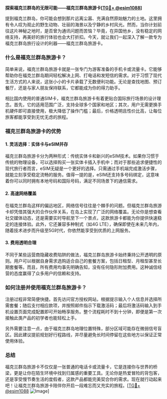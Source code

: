**探索福克兰群岛的无限可能——福克兰群岛旅游卡[[TG💪+ @esim1088](https://t.me/s/esim1088)]**

提到福克兰群岛，你可能会想到那片远离尘嚣、充满自然原始魅力的土地。这里拥有令人叹为观止的野生动物、壮丽的海景以及宁静的乡村风光。然而，当你计划前往这片神秘之地时，是否曾为通讯问题而苦恼？毕竟，在异国他乡，没有稳定的网络支持，再美好的旅行体验也会大打折扣。今天，就让我们一起深入了解一款专为福克兰群岛旅行设计的利器——福克兰群岛旅游卡。

### 什么是福克兰群岛旅游卡？

简单来说，福克兰群岛旅游卡就是一张专门为游客准备的手机卡或流量卡。它能够帮助你在福克兰群岛期间轻松解决上网、打电话和发短信的需求。对于习惯了现代生活方式的人来说，这张小小的卡片承载了无数便利功能。无论是查找地图、预订餐厅，还是与家人朋友保持联系，它都能成为你的得力助手。

相比国内使用的普通SIM卡，福克兰群岛旅游卡有着更贴合国际旅行场景的设计理念。首先，它的适用范围广泛，支持全球多个国家和地区；其次，用户无需更换手机硬件即可直接使用，极大降低了操作门槛；最后，价格透明且性价比高，让每位旅客都能享受到无忧无虑的旅程。

### 福克兰群岛旅游卡的优势

#### 1. 灵活选择：实体卡与eSIM并存
福克兰群岛旅游卡分为两种形式：传统实体卡和新兴的eSIM技术。如果你习惯于传统的物理设备，可以选择购买一张实体卡插入手机中；而对于那些追求便捷性的现代旅行者而言，eSIM无疑是一个更好的选择。只需通过手机端完成激活步骤，就能立刻享受稳定流畅的服务。值得一提的是，eSIM还支持多号码绑定，这意味着你可以同时拥有本地号码和国际号码，满足不同场景下的通信需求。

#### 2. 高速网络覆盖
在福克兰群岛这样的偏远地区，网络信号往往是个棘手的问题。但福克兰群岛旅游卡却凭借其强大的合作伙伴关系，在岛上实现了广泛的网络覆盖。无论你是想查看社交媒体动态，还是需要实时导航至下一个景点，这款旅游卡都能为你提供快速稳定的连接体验。此外，它还兼容多种制式（如4G LTE），确保即使在未来几年内，随着技术进步而升级至5G时代，你依然能享受到优质的上网服务。

#### 3. 费用透明合理
不同于某些运营商隐藏收费陷阱的做法，福克兰群岛旅游卡始终秉持公开透明的原则。用户可以根据自身需求选购适合自己的套餐方案，包括日租型、月租型甚至长期套餐等。而且，所有费用均事先明确告知，没有任何隐形附加费用。这种诚信经营的态度赢得了众多用户的信赖和支持。

### 如何注册并使用福克兰群岛旅游卡？

注册过程非常简便快捷。首先访问官方授权网站，根据提示输入个人信息并选择所需套餐；随后支付相应款项，并按照邮件指示下载激活码；最后将激活码输入到手机设置页面完成配置即可开始畅享服务。整个流程耗时不到十分钟，即便是第一次接触此类产品的初学者也能轻松上手。

另外需要注意一点，由于福克兰群岛地理位置特殊，部分区域可能存在微弱信号盲区。因此建议提前规划好行程路线，并尽量避免长时间停留在这些地方以保证正常使用体验。

### 总结

福克兰群岛旅游卡不仅仅是一张普通的电话卡或流量卡，它是连接你与世界的桥梁，更是让你在陌生环境中找到归属感的重要工具。无论你是热爱冒险的背包客，还是享受慢节奏生活的度假者，这款产品都能完美契合你的需求。现在就行动起来吧！让福克兰群岛旅游卡陪伴你开启一段难忘而又充实的旅程。[[TG💪+ @esim1088](https://t.me/s/esim1088) ![Image](https://i.postimg.cc/4NQfJmqS/Snipaste-2025-05-13-00-14-12.png)]